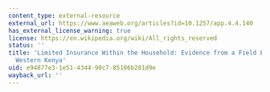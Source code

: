 ```yaml
---
content_type: external-resource
external_url: https://www.aeaweb.org/articles?id=10.1257/app.4.4.140
has_external_license_warning: true
license: https://en.wikipedia.org/wiki/All_rights_reserved
status: ''
title: 'Limited Insurance Within the Household: Evidence from a Field Experiment in
  Western Kenya'
uid: e94877e3-1e51-4344-90c7-85106b201d9e
wayback_url: ''
---
```

